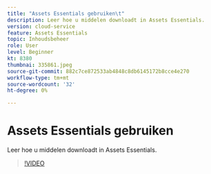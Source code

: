 ```yaml
---
title: "Assets Essentials gebruiken\t"
description: Leer hoe u middelen downloadt in Assets Essentials.
version: cloud-service
feature: Assets Essentials
topic: Inhoudsbeheer
role: User
level: Beginner
kt: 8380
thumbnai: 335861.jpeg
source-git-commit: 882c7ce872533ab4848c8db6145172b8cce4e270
workflow-type: tm+mt
source-wordcount: '32'
ht-degree: 0%

---
```



# Assets Essentials gebruiken

Leer hoe u middelen downloadt in Assets Essentials.

>[!VIDEO](https://video.tv.adobe.com/v/335861/?quality=12&learn=on)
